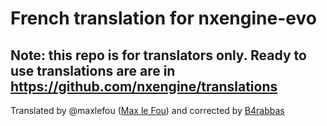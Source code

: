 # French translation for nxengine-evo
## Note: this repo is for translators only. Ready to use translations are are in https://github.com/nxengine/translations

Translated by @maxlefou ([Max le Fou](http://cavestory.maxlefou.com/)) and corrected by [B4rabbas](https://github.com/B4rabbas)

